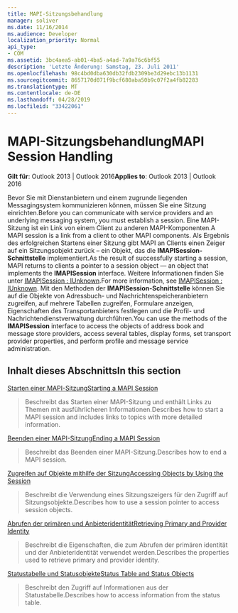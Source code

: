 ```yaml
---
title: MAPI-Sitzungsbehandlung
manager: soliver
ms.date: 11/16/2014
ms.audience: Developer
localization_priority: Normal
api_type:
- COM
ms.assetid: 3bc4aea5-ab01-4ba5-a4ad-7a9a76c6bf55
description: 'Letzte Änderung: Samstag, 23. Juli 2011'
ms.openlocfilehash: 98c4bd0dba630db32fdb2309be3d29ebc13b1131
ms.sourcegitcommit: 8657170d071f9bcf680aba50b9c07f2a4fb82283
ms.translationtype: MT
ms.contentlocale: de-DE
ms.lasthandoff: 04/28/2019
ms.locfileid: "33422061"
---
```

# <a name="mapi-session-handling"></a><span data-ttu-id="884ab-103">MAPI-Sitzungsbehandlung</span><span class="sxs-lookup"><span data-stu-id="884ab-103">MAPI Session Handling</span></span>

  
  
<span data-ttu-id="884ab-104">**Gilt für**: Outlook 2013 | Outlook 2016</span><span class="sxs-lookup"><span data-stu-id="884ab-104">**Applies to**: Outlook 2013 | Outlook 2016</span></span> 
  
<span data-ttu-id="884ab-105">Bevor Sie mit Dienstanbietern und einem zugrunde liegenden Messagingsystem kommunizieren können, müssen Sie eine Sitzung einrichten.</span><span class="sxs-lookup"><span data-stu-id="884ab-105">Before you can communicate with service providers and an underlying messaging system, you must establish a session.</span></span> <span data-ttu-id="884ab-106">Eine MAPI-Sitzung ist ein Link von einem Client zu anderen MAPI-Komponenten.</span><span class="sxs-lookup"><span data-stu-id="884ab-106">A MAPI session is a link from a client to other MAPI components.</span></span> <span data-ttu-id="884ab-107">Als Ergebnis des erfolgreichen Startens einer Sitzung gibt MAPI an Clients einen Zeiger auf ein Sitzungsobjekt zurück – ein Objekt, das die **IMAPISession-Schnittstelle** implementiert.</span><span class="sxs-lookup"><span data-stu-id="884ab-107">As the result of successfully starting a session, MAPI returns to clients a pointer to a session object — an object that implements the **IMAPISession** interface.</span></span> <span data-ttu-id="884ab-108">Weitere Informationen finden Sie unter [IMAPISession : IUnknown](imapisessioniunknown.md).</span><span class="sxs-lookup"><span data-stu-id="884ab-108">For more information, see [IMAPISession : IUnknown](imapisessioniunknown.md).</span></span> <span data-ttu-id="884ab-109">Mit den Methoden der **IMAPISession-Schnittstelle** können Sie auf die Objekte von Adressbuch- und Nachrichtenspeicheranbietern zugreifen, auf mehrere Tabellen zugreifen, Formulare anzeigen, Eigenschaften des Transportanbieters festlegen und die Profil- und Nachrichtendienstverwaltung durchführen.</span><span class="sxs-lookup"><span data-stu-id="884ab-109">You can use the methods of the **IMAPISession** interface to access the objects of address book and message store providers, access several tables, display forms, set transport provider properties, and perform profile and message service administration.</span></span> 
  
## <a name="in-this-section"></a><span data-ttu-id="884ab-110">Inhalt dieses Abschnitts</span><span class="sxs-lookup"><span data-stu-id="884ab-110">In this section</span></span>

[<span data-ttu-id="884ab-111">Starten einer MAPI-Sitzung</span><span class="sxs-lookup"><span data-stu-id="884ab-111">Starting a MAPI Session</span></span>](starting-a-mapi-session.md)
  
> <span data-ttu-id="884ab-112">Beschreibt das Starten einer MAPI-Sitzung und enthält Links zu Themen mit ausführlicheren Informationen.</span><span class="sxs-lookup"><span data-stu-id="884ab-112">Describes how to start a MAPI session and includes links to topics with more detailed information.</span></span>
    
[<span data-ttu-id="884ab-113">Beenden einer MAPI-Sitzung</span><span class="sxs-lookup"><span data-stu-id="884ab-113">Ending a MAPI Session</span></span>](ending-a-mapi-session.md)
  
> <span data-ttu-id="884ab-114">Beschreibt das Beenden einer MAPI-Sitzung.</span><span class="sxs-lookup"><span data-stu-id="884ab-114">Describes how to end a MAPI session.</span></span>
    
[<span data-ttu-id="884ab-115">Zugreifen auf Objekte mithilfe der Sitzung</span><span class="sxs-lookup"><span data-stu-id="884ab-115">Accessing Objects by Using the Session</span></span>](accessing-objects-by-using-the-session.md)
  
> <span data-ttu-id="884ab-116">Beschreibt die Verwendung eines Sitzungszeigers für den Zugriff auf Sitzungsobjekte.</span><span class="sxs-lookup"><span data-stu-id="884ab-116">Describes how to use a session pointer to access session objects.</span></span>
    
[<span data-ttu-id="884ab-117">Abrufen der primären und Anbieteridentität</span><span class="sxs-lookup"><span data-stu-id="884ab-117">Retrieving Primary and Provider Identity</span></span>](retrieving-primary-and-provider-identity.md)
  
> <span data-ttu-id="884ab-118">Beschreibt die Eigenschaften, die zum Abrufen der primären identität und der Anbieteridentität verwendet werden.</span><span class="sxs-lookup"><span data-stu-id="884ab-118">Describes the properties used to retrieve primary and provider identity.</span></span>
    
[<span data-ttu-id="884ab-119">Statustabelle und Statusobjekte</span><span class="sxs-lookup"><span data-stu-id="884ab-119">Status Table and Status Objects</span></span>](status-table-and-status-objects.md)
  
> <span data-ttu-id="884ab-120">Beschreibt den Zugriff auf Informationen aus der Statustabelle.</span><span class="sxs-lookup"><span data-stu-id="884ab-120">Describes how to access information from the status table.</span></span>
    

